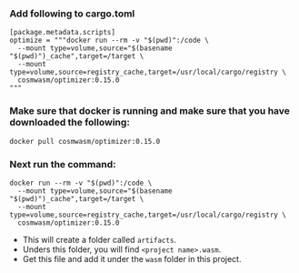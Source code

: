 ### Add following to cargo.toml

```
[package.metadata.scripts]
optimize = """docker run --rm -v "$(pwd)":/code \
  --mount type=volume,source="$(basename "$(pwd)")_cache",target=/target \
  --mount type=volume,source=registry_cache,target=/usr/local/cargo/registry \
  cosmwasm/optimizer:0.15.0
"""
```

### Make sure that docker is running and make sure that you have downloaded the following:

`docker pull cosmwasm/optimizer:0.15.0`

### Next run the command:

```
docker run --rm -v "$(pwd)":/code \
  --mount type=volume,source="$(basename "$(pwd)")_cache",target=/target \
  --mount type=volume,source=registry_cache,target=/usr/local/cargo/registry \
  cosmwasm/optimizer:0.15.0
```

- This will create a folder called `artifacts`.
- Unders this folder, you will find `<project name>.wasm`.
- Get this file and add it under the `wasm` folder in this project.
